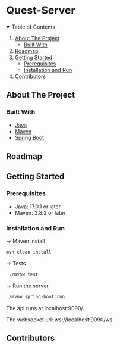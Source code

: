 # Quest-Server

<!-- TABLE OF CONTENTS -->
<details open="open">
  <summary>Table of Contents</summary>
  <ol>
    <li>
      <a href="#about-the-project">About The Project</a>
      <ul>
        <li><a href="#built-with">Built With</a></li>
      </ul>
    </li>
    <li><a href="#roadmap">Roadmap</a></li>
    <li>
      <a href="#getting-started">Getting Started</a>
      <ul>
        <li><a href="#prerequisites">Prerequisites</a></li>
        <li><a href="#installation">Installation and Run</a></li>
      </ul>
    </li>
    <li><a href="#Contributors">Contributors</a></li>
  </ol>
</details>


<!-- ABOUT THE PROJECT -->
## About The Project

<!--[![Product Name Screen Shot][product-screenshot]](https://example.com)-->


### Built With

* [Java](https://www.oracle.com/java/technologies/downloads/)
* [Maven](https://www.baeldung.com/install-maven-on-windows-linux-mac)
* [Spring Boot](https://spring.io/projects/spring-boot)



<!-- ROADMAP -->
## Roadmap




<!-- GETTING STARTED -->
## Getting Started


### Prerequisites

* Java: 17.0.1 or later
* Maven: 3.8.2 or later


<!-- USAGE EXAMPLES -->
### Installation and Run

-> Maven install
   ```sh
   mvn clean install
   ```

-> Tests
  ```sh
   ./mvnw test
   ```

-> Run the server
   ```sh
   ./mvnw spring-boot:run
   ```
The api runs at localhost:9090/.

The websocket url: ws://localhost:9090/ws.

<!-- CONTRIBUTORS -->
## Contributors

